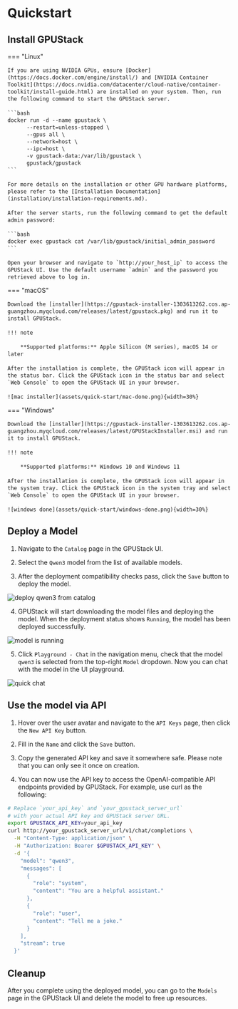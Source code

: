 # Quickstart

## Install GPUStack

=== "Linux"

    If you are using NVIDIA GPUs, ensure [Docker](https://docs.docker.com/engine/install/) and [NVIDIA Container Toolkit](https://docs.nvidia.com/datacenter/cloud-native/container-toolkit/install-guide.html) are installed on your system. Then, run the following command to start the GPUStack server.

    ```bash
    docker run -d --name gpustack \
          --restart=unless-stopped \
          --gpus all \
          --network=host \
          --ipc=host \
          -v gpustack-data:/var/lib/gpustack \
          gpustack/gpustack
    ```

    For more details on the installation or other GPU hardware platforms, please refer to the [Installation Documentation](installation/installation-requirements.md).

    After the server starts, run the following command to get the default admin password:

    ```bash
    docker exec gpustack cat /var/lib/gpustack/initial_admin_password
    ```

    Open your browser and navigate to `http://your_host_ip` to access the GPUStack UI. Use the default username `admin` and the password you retrieved above to log in.

=== "macOS"

    Download the [installer](https://gpustack-installer-1303613262.cos.ap-guangzhou.myqcloud.com/releases/latest/gpustack.pkg) and run it to install GPUStack.

    !!! note

        **Supported platforms:** Apple Silicon (M series), macOS 14 or later

    After the installation is complete, the GPUStack icon will appear in the status bar. Click the GPUStack icon in the status bar and select `Web Console` to open the GPUStack UI in your browser.

    ![mac installer](assets/quick-start/mac-done.png){width=30%}

=== "Windows"

    Download the [installer](https://gpustack-installer-1303613262.cos.ap-guangzhou.myqcloud.com/releases/latest/GPUStackInstaller.msi) and run it to install GPUStack.

    !!! note

        **Supported platforms:** Windows 10 and Windows 11

    After the installation is complete, the GPUStack icon will appear in the system tray. Click the GPUStack icon in the system tray and select `Web Console` to open the GPUStack UI in your browser.

    ![windows done](assets/quick-start/windows-done.png){width=30%}

## Deploy a Model

1. Navigate to the `Catalog` page in the GPUStack UI.

2. Select the `Qwen3` model from the list of available models.

3. After the deployment compatibility checks pass, click the `Save` button to deploy the model.

![deploy qwen3 from catalog](assets/quick-start/quick-start-qwen3.png)

4. GPUStack will start downloading the model files and deploying the model. When the deployment status shows `Running`, the model has been deployed successfully.

![model is running](assets/quick-start/model-running.png)

5. Click `Playground - Chat` in the navigation menu, check that the model `qwen3` is selected from the top-right `Model` dropdown. Now you can chat with the model in the UI playground.

![quick chat](assets/quick-start/quick-chat.png)

## Use the model via API

1. Hover over the user avatar and navigate to the `API Keys` page, then click the `New API Key` button.

2. Fill in the `Name` and click the `Save` button.

3. Copy the generated API key and save it somewhere safe. Please note that you can only see it once on creation.

4. You can now use the API key to access the OpenAI-compatible API endpoints provided by GPUStack. For example, use curl as the following:

```bash
# Replace `your_api_key` and `your_gpustack_server_url`
# with your actual API key and GPUStack server URL.
export GPUSTACK_API_KEY=your_api_key
curl http://your_gpustack_server_url/v1/chat/completions \
  -H "Content-Type: application/json" \
  -H "Authorization: Bearer $GPUSTACK_API_KEY" \
  -d '{
    "model": "qwen3",
    "messages": [
      {
        "role": "system",
        "content": "You are a helpful assistant."
      },
      {
        "role": "user",
        "content": "Tell me a joke."
      }
    ],
    "stream": true
  }'
```

## Cleanup

After you complete using the deployed model, you can go to the `Models` page in the GPUStack UI and delete the model to free up resources.
